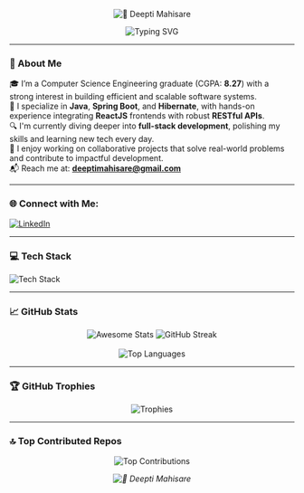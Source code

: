 <!-- Profile Header with Animated Capsule -->
<p align="center">
  <img src="https://capsule-render.vercel.app/api?type=waving&height=200&color=gradient&text=Deepti%20Mahisare&reversal=false&textBg=false&fontColor=black&fontAlign=50&fontAlignY=35&animation=blink&desc=Computer%20Science%20Engineer%20|%20Java%20Enthusiast" alt="🚀 Deepti Mahisare">
</p>

<p align="center">
  <img src="https://readme-typing-svg.herokuapp.com?font=Fira+Code&weight=500&size=22&pause=1000&color=36BCF7&center=true&vCenter=true&width=800&lines=Fast+Learner+%7C+Passionate+Coder+%7C+Team+Player;Java+%7C+Spring+Boot+%7C+ReactJS;Striving+to+solve+real-world+problems!" alt="Typing SVG" />
</p>

---

### 💫 About Me
🎓 I’m a Computer Science Engineering graduate (CGPA: **8.27**) with a strong interest in building efficient and scalable software systems.  
🧠 I specialize in **Java**, **Spring Boot**, and **Hibernate**, with hands-on experience integrating **ReactJS** frontends with robust **RESTful APIs**.  
🔍 I'm currently diving deeper into **full-stack development**, polishing my skills and learning new tech every day.  
💼 I enjoy working on collaborative projects that solve real-world problems and contribute to impactful development.  
📬 Reach me at: **deeptimahisare@gmail.com**

---

### 🌐 Connect with Me:
<p align="left">
  <a href="https://www.linkedin.com/in/deepti-mahisare" target="_blank">
    <img src="https://img.shields.io/badge/LinkedIn-%230077B5.svg?style=flat&logo=linkedin&logoColor=white" alt="LinkedIn"/>
  </a>
</p>

---

### 💻 Tech Stack
<p align="left">
  <img src="https://skillicons.dev/icons?i=html,css,java,react,spring,hibernate,mysql,tailwind,postman,vite,vscode" alt="Tech Stack"/>
</p>

---

### 📈 GitHub Stats

<p align="center">
  <img src="https://awesome-github-stats.azurewebsites.net/user-stats/deeptimahisare1206?cardType=level-alternate&theme=dark&preferLogin=false" alt="Awesome Stats"/>
  
  <img src="https://github-readme-streak-stats.herokuapp.com?user=deeptimahisare1206&theme=neon" alt="GitHub Streak"/>
  <br/><br/>
  <img src="https://github-readme-stats.vercel.app/api/top-langs/?username=deeptimahisare1206&theme=neon&card_width=500&card_height=400&hide_border=false&include_all_commits=true&count_private=true&layout=compact" alt="Top Languages"/>
</p>

---

### 🏆 GitHub Trophies
<p align="center">
  <img src="https://github-profile-trophy.vercel.app/?username=deeptimahisare1206&theme=darkhub&margin-w=15&margin-h=15&no-frame=false&no-bg=false" alt="Trophies"/>
</p>

---

### 🔝 Top Contributed Repos
<p align="center">
  <img src="https://github-contributor-stats.vercel.app/api?username=deeptimahisare1206&card_width=600&limit=5&theme=neon&combine_all_yearly_contributions=true" alt="Top Contributions"/>
</p>
<!-- Footer -->
<p align="center">
  <i><img src="https://capsule-render.vercel.app/api?type=waving&height=100&color=gradient&text=Crafted%20with%20❤️%20by%20Deepti%20Mahisare&section=footer&fontSize=19&fontAlignY=81" alt="🚀 Deepti Mahisare"></i>
</p>
